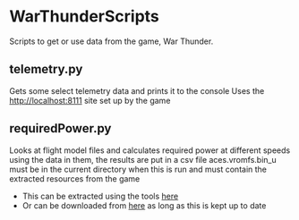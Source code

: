 # WarThunderScripts
Scripts to get or use data from the game, War Thunder.

## telemetry.py
Gets some select telemetry data and prints it to the console
Uses the [http://localhost:8111](http://localhost:8111) site set up by the game

## requiredPower.py
Looks at flight model files and calculates required power at different speeds using the data in them, the results are put in a csv file
aces.vromfs.bin_u must be in the current directory when this is run and must contain the extracted resources from the game
- This can be extracted using the tools [here](https://github.com/kotiq/wt-tools/tree/new-format)
- Or can be downloaded from [here](https://github.com/gszabi99/War-Thunder-Datamine) as long as this is kept up to date
